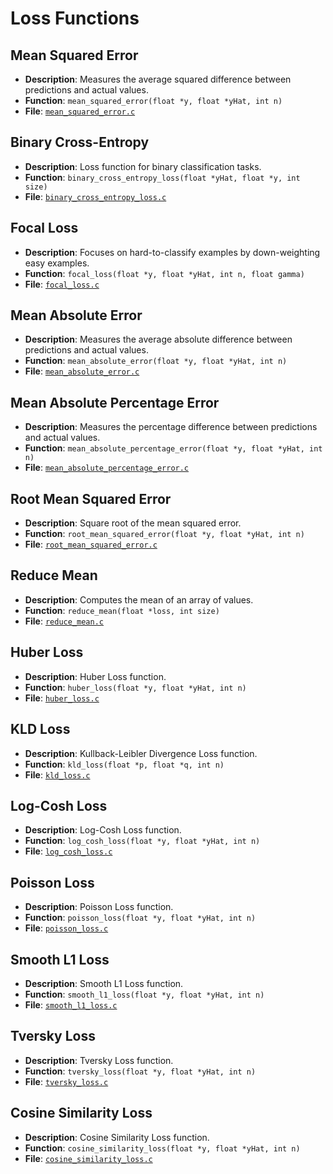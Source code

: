# Loss Functions

## Mean Squared Error
- **Description**: Measures the average squared difference between predictions and actual values.
- **Function**: `mean_squared_error(float *y, float *yHat, int n)`
- **File**: [`mean_squared_error.c`](https://github.com/jaywyawhare/C-ML/tree/master/src/Loss_Functions/mean_squared_error.c)

## Binary Cross-Entropy
- **Description**: Loss function for binary classification tasks.
- **Function**: `binary_cross_entropy_loss(float *yHat, float *y, int size)`
- **File**: [`binary_cross_entropy_loss.c`](https://github.com/jaywyawhare/C-ML/tree/master/src/Loss_Functions/binary_cross_entropy_loss.c)

## Focal Loss
- **Description**: Focuses on hard-to-classify examples by down-weighting easy examples.
- **Function**: `focal_loss(float *y, float *yHat, int n, float gamma)`
- **File**: [`focal_loss.c`](https://github.com/jaywyawhare/C-ML/tree/master/src/Loss_Functions/focal_loss.c)

## Mean Absolute Error
- **Description**: Measures the average absolute difference between predictions and actual values.
- **Function**: `mean_absolute_error(float *y, float *yHat, int n)`
- **File**: [`mean_absolute_error.c`](https://github.com/jaywyawhare/C-ML/tree/master/src/Loss_Functions/mean_absolute_error.c)

## Mean Absolute Percentage Error
- **Description**: Measures the percentage difference between predictions and actual values.
- **Function**: `mean_absolute_percentage_error(float *y, float *yHat, int n)`
- **File**: [`mean_absolute_percentage_error.c`](https://github.com/jaywyawhare/C-ML/tree/master/src/Loss_Functions/mean_absolute_percentage_error.c)

## Root Mean Squared Error
- **Description**: Square root of the mean squared error.
- **Function**: `root_mean_squared_error(float *y, float *yHat, int n)`
- **File**: [`root_mean_squared_error.c`](https://github.com/jaywyawhare/C-ML/tree/master/src/Loss_Functions/root_mean_squared_error.c)

## Reduce Mean
- **Description**: Computes the mean of an array of values.
- **Function**: `reduce_mean(float *loss, int size)`
- **File**: [`reduce_mean.c`](https://github.com/jaywyawhare/C-ML/tree/master/src/Loss_Functions/reduce_mean.c)

## Huber Loss
- **Description**: Huber Loss function.
- **Function**: `huber_loss(float *y, float *yHat, int n)`
- **File**: [`huber_loss.c`](https://github.com/jaywyawhare/C-ML/tree/master/src/Loss_Functions/huber_loss.c)

## KLD Loss
- **Description**: Kullback-Leibler Divergence Loss function.
- **Function**: `kld_loss(float *p, float *q, int n)`
- **File**: [`kld_loss.c`](https://github.com/jaywyawhare/C-ML/tree/master/src/Loss_Functions/kld_loss.c)

## Log-Cosh Loss
- **Description**: Log-Cosh Loss function.
- **Function**: `log_cosh_loss(float *y, float *yHat, int n)`
- **File**: [`log_cosh_loss.c`](https://github.com/jaywyawhare/C-ML/tree/master/src/Loss_Functions/log_cosh_loss.c)

## Poisson Loss
- **Description**: Poisson Loss function.
- **Function**: `poisson_loss(float *y, float *yHat, int n)`
- **File**: [`poisson_loss.c`](https://github.com/jaywyawhare/C-ML/tree/master/src/Loss_Functions/poisson_loss.c)

## Smooth L1 Loss
- **Description**: Smooth L1 Loss function.
- **Function**: `smooth_l1_loss(float *y, float *yHat, int n)`
- **File**: [`smooth_l1_loss.c`](https://github.com/jaywyawhare/C-ML/tree/master/src/Loss_Functions/smooth_l1_loss.c)

## Tversky Loss
- **Description**: Tversky Loss function.
- **Function**: `tversky_loss(float *y, float *yHat, int n)`
- **File**: [`tversky_loss.c`](https://github.com/jaywyawhare/C-ML/tree/master/src/Loss_Functions/tversky_loss.c)

## Cosine Similarity Loss
- **Description**: Cosine Similarity Loss function.
- **Function**: `cosine_similarity_loss(float *y, float *yHat, int n)`
- **File**: [`cosine_similarity_loss.c`](https://github.com/jaywyawhare/C-ML/tree/master/src/Loss_Functions/cosine_similarity_loss.c)
